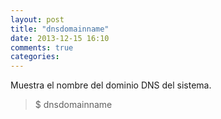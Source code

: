 ```yaml
---
layout: post
title: "dnsdomainname"
date: 2013-12-15 16:10
comments: true
categories: 
---
```

Muestra el nombre del dominio DNS del sistema.

>$ dnsdomainname

